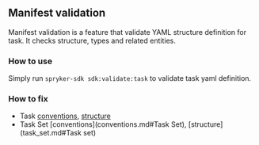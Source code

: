 ## Manifest validation

Manifest validation is a feature that validate YAML structure definition for task.
It checks structure, types and related entities.

### How to use

Simply run `spryker-sdk sdk:validate:task` to validate task yaml definition.

### How to fix

 - Task [conventions](conventions.md#Task), [structure](task.md#Task)
 - Task Set [conventions](conventions.md#Task Set), [structure](task_set.md#Task set)

